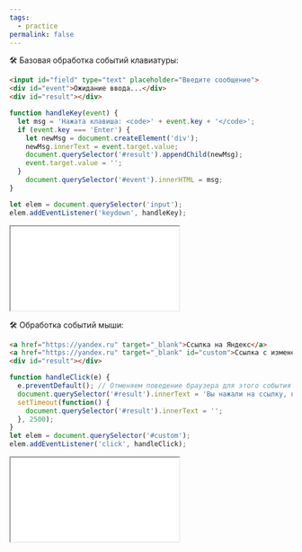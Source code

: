 ```yaml
---
tags:
  - practice
permalink: false
---
```


🛠 Базовая обработка событий клавиатуры:

```html
<input id="field" type="text" placeholder="Введите сообщение">
<div id="event">Ожидание ввода...</div>
<div id="result"></div>
```

```js
function handleKey(event) {
  let msg = 'Нажата клавиша: <code>' + event.key + '</code>';
  if (event.key === 'Enter') {
    let newMsg = document.createElement('div');
    newMsg.innerText = event.target.value;
    document.querySelector('#result').appendChild(newMsg);
    event.target.value = '';
  }
    document.querySelector('#event').innerHTML = msg;
}

let elem = document.querySelector('input');
elem.addEventListener('keydown', handleKey);
```

<iframe title="Обработка событий клавиатуры" src="./demos/keyboard-events.html"></iframe>

🛠 Обработка событий мыши:

```html
<a href="https://yandex.ru" target="_blank">Ссылка на Яндекс</a>
<a href="https://yandex.ru" target="_blank" id="custom">Ссылка с измененным поведением</a>
<div id="result"></div>
```

```js
function handleClick(e) {
  e.preventDefault(); // Отменяем поведение браузера для этого события
  document.querySelector('#result').innerText = 'Вы нажали на ссылку, но ничего не произошло!';
  setTimeout(function() {
    document.querySelector('#result').innerText = '';
  }, 2500);
}
let elem = document.querySelector('#custom');
elem.addEventListener('click', handleClick);
```

<iframe title="Обработка событий мыши" src="./demos/mouse-events.html"></iframe>
